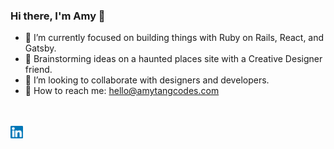 ### Hi there, I'm Amy 👋

- 🌱 I’m currently focused on building things with Ruby on Rails, React, and Gatsby.
- 👻 Brainstorming ideas on a haunted places site with a Creative Designer friend.
- 👯 I’m looking to collaborate with designers and developers.
- 📧 How to reach me: hello@amytangcodes.com

<br>
<br>
<a href="https://www.linkedin.com/in/amytangcodes/">
  <img align="left" alt="Amy Tang | Linkedin" width="20px" src="./assets/linkedin.svg" />
</a>
